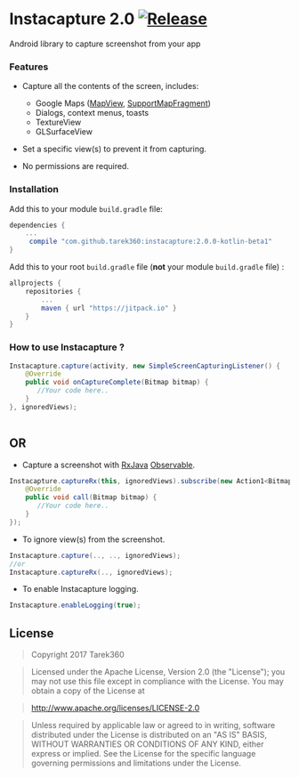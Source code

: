 # Instacapture 2.0 [![Release](https://jitpack.io/v/tarek360/instacapture.svg)](https://jitpack.io/#tarek360/instacapture)

Android library to capture screenshot from your app


### Features
- Capture all the contents of the screen, includes:
   - Google Maps ([MapView](https://developers.google.com/android/reference/com/google/android/gms/maps/MapView), [SupportMapFragment](https://developers.google.com/android/reference/com/google/android/gms/maps/SupportMapFragment)) 
   - Dialogs, context menus, toasts
   - TextureView
   - GLSurfaceView

- Set a specific view(s) to prevent it from capturing.
- No permissions are required.


### Installation

Add this to your module `build.gradle` file:
```gradle
dependencies {
	...
	 compile "com.github.tarek360:instacapture:2.0.0-kotlin-beta1"
}
```

Add this to your root `build.gradle` file (**not** your module `build.gradle` file) :
```gradle
allprojects {
	repositories {
		...
		maven { url "https://jitpack.io" }
	}
}
```


### How to use Instacapture ?

```java
Instacapture.capture(activity, new SimpleScreenCapturingListener() {
    @Override
    public void onCaptureComplete(Bitmap bitmap) {
       //Your code here..
    }
}, ignoredViews);
	
```

## OR

- Capture a screenshot with [RxJava](https://github.com/ReactiveX/RxJava) [Observable](http://reactivex.io/RxJava/javadoc/rx/Observable.html).
```java
Instacapture.captureRx(this, ignoredViews).subscribe(new Action1<Bitmap>() {
    @Override
    public void call(Bitmap bitmap) {
       //Your code here..
    }
});
```
    
- To ignore view(s) from the screenshot.
```java
Instacapture.capture(.., .., ignoredViews);
//or
Instacapture.captureRx(.., ignoredViews);
```


- To enable Instacapture logging.
```java
Instacapture.enableLogging(true);
```


## License

>Copyright 2017 Tarek360

>Licensed under the Apache License, Version 2.0 (the "License");
you may not use this file except in compliance with the License.
You may obtain a copy of the License at

>   http://www.apache.org/licenses/LICENSE-2.0

>Unless required by applicable law or agreed to in writing, software
distributed under the License is distributed on an "AS IS" BASIS,
WITHOUT WARRANTIES OR CONDITIONS OF ANY KIND, either express or implied.
See the License for the specific language governing permissions and
limitations under the License.
